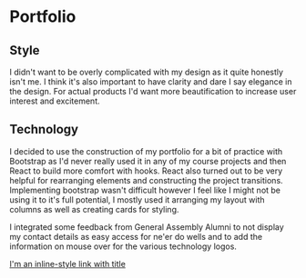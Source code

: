 # Portfolio

## Style
I didn't want to be overly complicated with my design as it quite honestly isn't me. I think it's also important to have clarity and dare I say elegance in the design. For actual products I'd want more beautification to increase user interest and excitement.

## Technology
I decided to use the construction of my portfolio for a bit of practice with Bootstrap as I'd never really used it in any of my course projects and then React to build more comfort with hooks. React also turned out to be very helpful for rearranging elements and constructing the project transitions. Implementing bootstrap wasn't difficult however I feel like I might not be using it to it's full potential, I mostly used it arranging my layout with columns as well as creating cards for styling.


I integrated some feedback from General Assembly Alumni to not display my contact details as easy access for ne'er do wells and to add the information on mouse over for the various technology logos.


[I'm an inline-style link with title]( "https://taerarch.github.io/Portfolio/")
